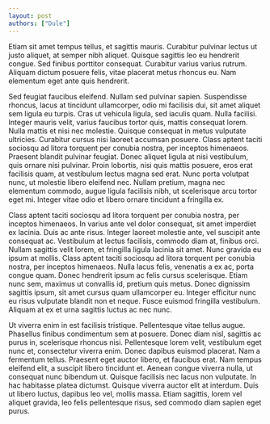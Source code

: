 ```yaml
---
layout: post
authors: ["Dule"]
---
```


Etiam sit amet tempus tellus, et sagittis mauris. Curabitur pulvinar lectus ut justo aliquet, at semper nibh aliquet. Quisque sagittis leo eu hendrerit congue. Sed finibus porttitor consequat. Curabitur varius varius rutrum. Aliquam dictum posuere felis, vitae placerat metus rhoncus eu. Nam elementum eget ante quis hendrerit.

Sed feugiat faucibus eleifend. Nullam sed pulvinar sapien. Suspendisse rhoncus, lacus at tincidunt ullamcorper, odio mi facilisis dui, sit amet aliquet sem ligula eu turpis. Cras ut vehicula ligula, sed iaculis quam. Nulla facilisi. Integer mauris velit, varius faucibus tortor quis, mattis consequat lorem. Nulla mattis et nisi nec molestie. Quisque consequat in metus vulputate ultricies. Curabitur cursus nisi laoreet accumsan posuere. Class aptent taciti sociosqu ad litora torquent per conubia nostra, per inceptos himenaeos. Praesent blandit pulvinar feugiat. Donec aliquet ligula at nisi vestibulum, quis ornare nisi pulvinar. Proin lobortis, nisi quis mattis posuere, eros erat facilisis quam, at vestibulum lectus magna sed erat. Nunc porta volutpat nunc, ut molestie libero eleifend nec. Nullam pretium, magna nec elementum commodo, augue ligula facilisis nibh, ut scelerisque arcu tortor eget mi. Integer vitae odio et libero ornare tincidunt a fringilla ex.

Class aptent taciti sociosqu ad litora torquent per conubia nostra, per inceptos himenaeos. In varius ante vel dolor consequat, sit amet imperdiet ex lacinia. Duis ac ante risus. Integer laoreet molestie ante, vel suscipit ante consequat ac. Vestibulum at lectus facilisis, commodo diam at, finibus orci. Nullam sagittis velit lorem, et fringilla ligula lacinia sit amet. Nunc gravida eu ipsum at mollis. Class aptent taciti sociosqu ad litora torquent per conubia nostra, per inceptos himenaeos. Nulla lacus felis, venenatis a ex ac, porta congue quam. Donec hendrerit ipsum ac felis cursus scelerisque. Etiam nunc sem, maximus ut convallis id, pretium quis metus. Donec dignissim sagittis ipsum, sit amet cursus quam ullamcorper eu. Integer efficitur nunc eu risus vulputate blandit non et neque. Fusce euismod fringilla vestibulum. Aliquam at ex et urna sagittis luctus ac nec nunc.

Ut viverra enim in est facilisis tristique. Pellentesque vitae tellus augue. Phasellus finibus condimentum sem at posuere. Donec diam nisl, sagittis ac purus in, scelerisque rhoncus nisi. Pellentesque lorem velit, vestibulum eget nunc et, consectetur viverra enim. Donec dapibus euismod placerat. Nam a fermentum tellus. Praesent eget auctor libero, et faucibus erat. Nam tempus eleifend elit, a suscipit libero tincidunt et. Aenean congue viverra nulla, ut consequat nunc bibendum ut. Quisque facilisis nec lacus non vulputate. In hac habitasse platea dictumst. Quisque viverra auctor elit at interdum. Duis ut libero luctus, dapibus leo vel, mollis massa. Etiam sagittis, lorem vel aliquet gravida, leo felis pellentesque risus, sed commodo diam sapien eget purus.
